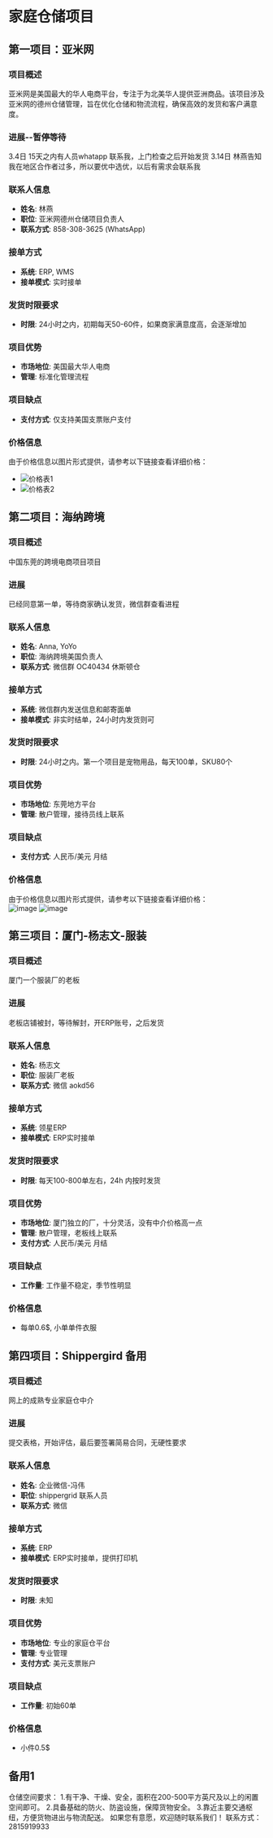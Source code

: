 # 家庭仓储项目

## 第一项目：亚米网

### 项目概述
亚米网是美国最大的华人电商平台，专注于为北美华人提供亚洲商品。该项目涉及亚米网的德州仓储管理，旨在优化仓储和物流流程，确保高效的发货和客户满意度。
### 进展--暂停等待
3.4日 15天之内有人员whatapp 联系我，上门检查之后开始发货
3.14日 林燕告知我在地区合作者过多，所以要优中选优，以后有需求会联系我
### 联系人信息
- **姓名**: 林燕  
- **职位**: 亚米网德州仓储项目负责人  
- **联系方式**: 858-308-3625 (WhatsApp)  

### 接单方式
- **系统**: ERP, WMS  
- **接单模式**: 实时接单  

### 发货时限要求
- **时限**: 24小时之内，初期每天50-60件，如果商家满意度高，会逐渐增加

### 项目优势
- **市场地位**: 美国最大华人电商  
- **管理**: 标准化管理流程  

### 项目缺点
- **支付方式**: 仅支持美国支票账户支付  

### 价格信息
由于价格信息以图片形式提供，请参考以下链接查看详细价格：  
- ![价格表1](https://github.com/user-attachments/assets/60c4ad49-ac09-41f0-8b89-14c09686384a)  
- ![价格表2](https://github.com/user-attachments/assets/05a07923-90df-4c7e-aaf0-36010be9c7f8)  



## 第二项目：海纳跨境

### 项目概述
中国东莞的跨境电商项目项目
### 进展
已经同意第一单，等待商家确认发货，微信群查看进程
### 联系人信息
- **姓名**: Anna, YoYo
- **职位**: 海纳跨境美国负责人  
- **联系方式**: 微信群 OC40434 休斯顿仓  

### 接单方式
- **系统**: 微信群内发送信息和邮寄面单
- **接单模式**: 非实时结单，24小时内发货则可

### 发货时限要求
- **时限**: 24小时之内。第一个项目是宠物用品，每天100单，SKU80个

### 项目优势
- **市场地位**: 东莞地方平台
- **管理**: 散户管理，接待员线上联系

### 项目缺点
- **支付方式**: 人民币/美元 月结

### 价格信息
由于价格信息以图片形式提供，请参考以下链接查看详细价格：  
![image](https://github.com/user-attachments/assets/d7ef01d6-b96c-473f-87db-e4ce847fd195)
![image](https://github.com/user-attachments/assets/595d5ecb-3d23-46b7-9542-b094933b6b12)


## 第三项目：厦门-杨志文-服装

### 项目概述
厦门一个服装厂的老板
### 进展
老板店铺被封，等待解封，开ERP账号，之后发货
### 联系人信息
- **姓名**: 杨志文
- **职位**: 服装厂老板
- **联系方式**: 微信 aokd56 

### 接单方式
- **系统**: 领星ERP
- **接单模式**: ERP实时接单

### 发货时限要求
- **时限**: 每天100-800单左右，24h 内按时发货

### 项目优势
- **市场地位**: 厦门独立的厂，十分灵活，没有中介价格高一点
- **管理**: 散户管理，老板线上联系
- **支付方式**: 人民币/美元 月结
### 项目缺点
- **工作量**: 工作量不稳定，季节性明显 


### 价格信息
* 每单0.6$, 小单单件衣服


## 第四项目：Shippergird 备用

### 项目概述
网上的成熟专业家庭仓中介
### 进展
提交表格，开始评估，最后要签署简易合同，无硬性要求
### 联系人信息
- **姓名**: 企业微信-冯伟
- **职位**: shippergrid 联系人员
- **联系方式**: 微信

### 接单方式
- **系统**: ERP
- **接单模式**: ERP实时接单，提供打印机

### 发货时限要求
- **时限**: 未知

### 项目优势
- **市场地位**: 专业的家庭仓平台
- **管理**: 专业管理
- **支付方式**: 美元支票账户
### 项目缺点
- **工作量**: 初始60单


### 价格信息
* 小件0.5$

## 备用1
仓储空间要求：
1.有干净、干燥、安全，面积在200-500平方英尺及以上的闲置空间即可。
2.具备基础的防火、防盗设施，保障货物安全。
3.靠近主要交通枢纽，方便货物进出与物流配送。
如果您有意愿，欢迎随时联系我们！
联系方式：2815919933
